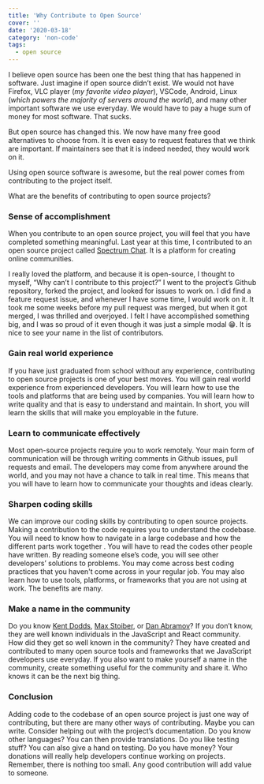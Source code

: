 ```yaml
---
title: 'Why Contribute to Open Source'
cover: ''
date: '2020-03-18'
category: 'non-code'
tags:
  - open source
---
```


I believe open source has been one the best thing that has happened in software. Just imagine if open source didn’t exist. We would not have Firefox, VLC player (_my favorite video player_), VSCode, Android, Linux (_which powers the majority of servers around the world_), and many other important software we use everyday. We would have to pay a huge sum of money for most software. That sucks.

But open source has changed this. We now have many free good alternatives to choose from. It is even easy to request features that we think are important. If maintainers see that it is indeed needed, they would work on it.

Using open source software is awesome, but the real power comes from contributing to the project itself.

What are the benefits of contributing to open source projects?

### Sense of accomplishment

When you contribute to an open source project, you will feel that you have completed something meaningful. Last year at this time, I contributed to an open source project called [Spectrum Chat](https://spectrum.chat/). It is a platform for creating online communities.

I really loved the platform, and because it is open-source, I thought to myself, “Why can’t I contribute to this project?” I went to the project’s Github repository, forked the project, and looked for issues to work on. I did find a feature request issue, and whenever I have some time, I would work on it. It took me some weeks before my pull request was merged, but when it got merged, I was thrilled and overjoyed. I felt I have accomplished something big, and I was so proud of it even though it was just a simple modal 😁. It is nice to see your name in the list of contributors.

### Gain real world experience

If you have just graduated from school without any experience, contributing to open source projects is one of your best moves. You will gain real world experience from experienced developers. You will learn how to use the tools and platforms that are being used by companies. You will learn how to write quality and that is easy to understand and maintain. In short, you will learn the skills that will make you employable in the future.

### Learn to communicate effectively

Most open-source projects require you to work remotely. Your main form of communication will be through writing comments in Github issues, pull requests and email. The developers may come from anywhere around the world, and you may not have a chance to talk in real time. This means that you will have to learn how to communicate your thoughts and ideas clearly.

### Sharpen coding skills

We can improve our coding skills by contributing to open source projects. Making a contribution to the code requires you to understand the codebase. You will need to know how to navigate in a large codebase and how the different parts work together . You will have to read the codes other people have written. By reading someone else’s code, you will see other developers’ solutions to problems. You may come across best coding practices that you haven't come across in your regular job. You may also learn how to use tools, platforms, or frameworks that you are not using at work. The benefits are many.

### Make a name in the community

Do you know [Kent Dodds](http://kentcdodds.com/), [Max Stoiber](https://mxstbr.com/), or [Dan Abramov](https://overreacted.io/)? If you don’t know, they are well known individuals in the JavaScript and React community. How did they get so well known in the community? They have created and contributed to many open source tools and frameworks that we JavaScript developers use everyday. If you also want to make yourself a name in the community, create something useful for the community and share it. Who knows it can be the next big thing.

### Conclusion

Adding code to the codebase of an open source project is just one way of contributing, but there are many other ways of contributing. Maybe you can write. Consider helping out with the project’s documentation. Do you know other languages? You can then provide translations. Do you like testing stuff? You can also give a hand on testing. Do you have money? Your donations will really help developers continue working on projects. Remember, there is nothing too small. Any good contribution will add value to someone.
